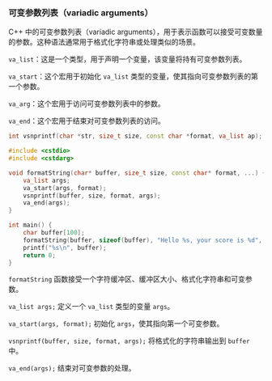 ### 可变参数列表（variadic arguments）<cstdarg>

C++ 中的可变参数列表（variadic arguments），用于表示函数可以接受可变数量的参数。这种语法通常用于格式化字符串或处理类似的场景。

`va_list`：这是一个类型，用于声明一个变量，该变量将持有可变参数列表。

`va_start`：这个宏用于初始化 `va_list` 类型的变量，使其指向可变参数列表的第一个参数。

`va_arg`：这个宏用于访问可变参数列表中的参数。

`va_end`：这个宏用于结束对可变参数列表的访问。



```c++
int vsnprintf(char *str, size_t size, const char *format, va_list ap);
```

```c++
#include <cstdio>
#include <cstdarg>

void formatString(char* buffer, size_t size, const char* format, ...) {
    va_list args;
    va_start(args, format);
    vsnprintf(buffer, size, format, args);
    va_end(args);
}

int main() {
    char buffer[100];
    formatString(buffer, sizeof(buffer), "Hello %s, your score is %d", "Alice", 95);
    printf("%s\n", buffer);
    return 0;
}

```

`formatString` 函数接受一个字符缓冲区、缓冲区大小、格式化字符串和可变参数。

`va_list args;` 定义一个 `va_list` 类型的变量 `args`。

`va_start(args, format);` 初始化 `args`，使其指向第一个可变参数。

`vsnprintf(buffer, size, format, args);` 将格式化的字符串输出到 `buffer` 中。

`va_end(args);` 结束对可变参数的处理。